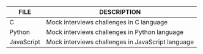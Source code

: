 |    FILE    | DESCRIPTION |
|------|-------------|
| C | Mock interviews challenges in C language |
| Python | Mock interviews challenges in Python language |
| JavaScript | Mock interviews challenges in JavaScript language |